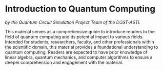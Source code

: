 # Introduction to Quantum Computing
*by the Quantum Circuit Simulation Project Team of the DOST-ASTI.*

<!-- This book is intended to introduce the field of quantum computing and its fundamentals to students, researchers, faculty and other professionals working in the scientific field. This material requires the reader to have knowledge in linear algebra, quantum mechanics, and computer algorithms. -->

<!-- This material is a guide intended to introduce quantum computing and its transformative potential. Intended for students, researchers, faculty, and other professionals working in the scientific field. This materials expects the reader to have knowledge on linear algebra, quantum mechanics, and computer algorithms. -->

This material serves as a comprehensive guide to introduce readers to the field of quantum computing and its potential impact to various fields. Intended for students, researchers, faculty, and other professionals within the scientific domain, this material provides a foundational understanding to quantum computing. Readers are expected to have prior knowledge of linear algebra, quantum mechanics, and computer algorithms to ensure a deeper comprehension and engagement with the material.